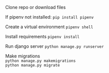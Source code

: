 Clone repo or download files

If pipenv not installed: `pip install pipenv`

Create a virtual environment 
`pipenv shell`

Install requirements
`pipenv install`

Run django server
`python manage.py runserver`

Make migrations  
`python manage.py makemigrations`  
`python manage.py migrate`  
